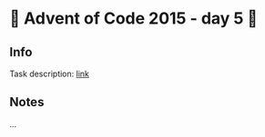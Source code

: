 # 🎄 Advent of Code 2015 - day 5 🎄

## Info

Task description: [link](https://adventofcode.com/2015/day/5)

## Notes

...